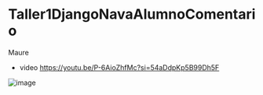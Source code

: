 # Taller1DjangoNavaAlumnoComentario
Maure
- video https://youtu.be/P-6AioZhfMc?si=54aDdpKp5B99Dh5F





![image](https://github.com/user-attachments/assets/173a8b90-f4b9-465d-aa2c-1e1833630d61)

